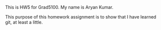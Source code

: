 This is HW5 for Grad5100.  My name is Aryan Kumar.

This purpose of this homework assignment is to show that I have learned git,
at least a little.
